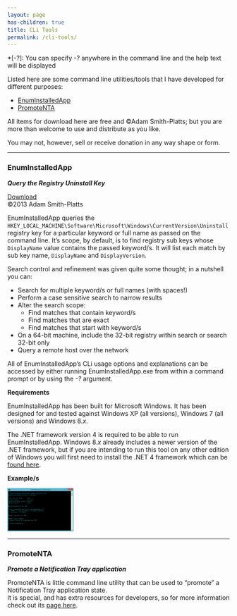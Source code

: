 ```yaml
---
layout: page
has-children: true
title: CLi Tools
permalink: /cli-tools/
---
```


*[-?]: You can specify -? anywhere in the command line and the help text will be displayed

Listed here are some command line utilities/tools that I have developed for different purposes:

- [EnumInstalledApp](#EnumInstalledApp)
- [PromoteNTA](#PromoteNTA)

All items for download here are free and ©Adam Smith-Platts; but you are more than welcome to use and distribute as you like.

You may not, however, sell or receive donation in any way shape or form.

<a name="EnumInstalledApp"></a>

---

### EnumInstalledApp

***Query the Registry Uninstall Key***

[Download](/assets/releases/EnumInstalledApp.zip) <br />
©2013 Adam Smith-Platts

EnumInstalledApp queries the `HKEY_LOCAL_MACHINE\Software\Microsoft\Windows\CurrentVersion\Uninstall` registry key for a particular keyword or full name as passed on the command line. It’s scope, by default, is to find registry sub keys whose `DisplayName` value contains the passed keyword/s. It will list each match by sub key name, `DisplayName` and `DisplayVersion`.

Search control and refinement was given quite some thought; in a nutshell you can:

- Search for multiple keyword/s or full names (with spaces!)
- Perform a case sensitive search to narrow results
- Alter the search scope:
  - Find matches that contain keyword/s
  - Find matches that are exact
  - Find matches that start with keyword/s
- On a 64-bit machine, include the 32-bit registry within search or search 32-bit only
- Query a remote host over the network

All of EnumInstalledApp’s CLi usage options and explanations can be accessed by either running EnumInstalledApp.exe from within a command prompt or by using the *-?* argument.

**Requirements**

EnumInstalledApp has been built for Microsoft Windows. It has been designed for and tested against Windows XP (all versions), Windows 7 (all versions) and Windows 8.*x*.

The .NET framework version 4 is required to be able to run EnumInstalledApp. Windows 8.*x* already includes a newer version of the .NET framework, but if you are intending to run this tool on any other edition of Windows you will first need to install the .NET 4 framework which can be [found here](http://www.microsoft.com/en-us/download/details.aspx?id=17851 "Microsoft .NET Framework 4 (Web Installer").

**Example/s**

<div class="showcase">
    <a href="/assets/images/enuminstalledapp/enuminstalledapp_example.jpg"><img src="/assets/images/enuminstalledapp/enuminstalledapp_example.jpg" alt="EnumInstalledApp in Action!" width="150" /></a>
</div>

<a name="PromoteNTA"></a>

---

### PromoteNTA

***Promote a Notification Tray application***

PromoteNTA is little command line utility that can be used to “promote” a Notification Tray application state. <br />
It is special, and has extra resources for developers, so for more information check out its [page here](./promotenta/).

